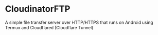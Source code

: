 # CloudinatorFTP
A simple file transfer server over HTTP/HTTPS that runs on Android using Termux and Cloudflared (Cloudflare Tunnel)

